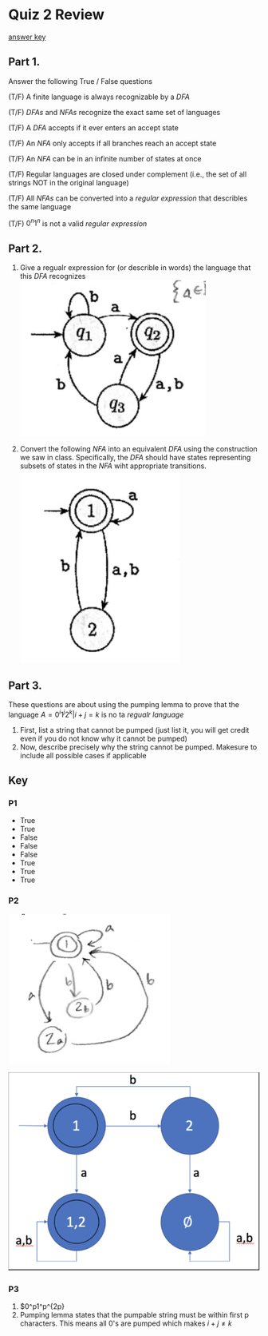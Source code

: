 # Quiz 2 Review
[answer key](#key)

## Part 1.
Answer the following True / False questions

(T/F) A finite language is always recognizable by a $DFA$

(T/F) $DFAs$ and $NFAs$ recognize the exact same set of languages

(T/F) A $DFA$ accepts if it ever enters an accept state

(T/F) An $NFA$ only accepts if all branches reach an accept state

(T/F) An $NFA$ can be in an infinite number of states at once

(T/F) Regular languages are closed under complement (i.e., the set of all strings NOT in the original language)

(T/F) All $NFAs$ can be converted into a _regular expression_ that describles the same language

(T/F) $0^n1^n$ is not a valid _regular expression_

## Part 2.
1. Give a regualr expression for (or describle in words) the language that this $DFA$ recognizes
![g1](https://raw.githubusercontent.com/patrickwuva/dmt2-prep/main/images/g1.png?token=GHSAT0AAAAAACMM2MMT3UN374QVBS7BVU76ZRQJFQQ)

2. Convert the following $NFA$ into an equivalent $DFA$ using the construction we saw in class. Specifically, the $DFA$ should have states representing subsets of states in the $NFA$ wiht appropriate transitions.
![g2](https://raw.githubusercontent.com/patrickwuva/dmt2-prep/main/images/g2.png?token=GHSAT0AAAAAACMM2MMSSRUAI6QQZ3KBX3KGZRQJHZQ)

## Part 3.
These questions are about using the pumping lemma to prove that the language $A = {0^i1^j2^k|i + j = k}$ is no ta _regualr language_

1. First, list a string that cannot be pumped (just list it, you will get credit even if you do not know why it cannot be pumped)
2. Now, describe precisely why the string cannot be pumped. Makesure to include all possible cases if applicable

## Key 
### P1
- True
- True
- False
- False
- False
- True
- True
- True
### P2
![g1a](https://raw.githubusercontent.com/patrickwuva/dmt2-prep/main/images/g1a.png?token=GHSAT0AAAAAACMM2MMSEUNIROBDRV4XI3AOZRQJNTQ)

![g2a](https://raw.githubusercontent.com/patrickwuva/dmt2-prep/main/images/g2a.png?token=GHSAT0AAAAAACMM2MMT3WTVBJ3EY2M5KBNEZRQJN4Q)

### P3
1. $0^p1^p^{2p}
2. Pumping lemma states that the pumpable string must be within first p characters. This means all 0's are pumped which makes $i + j \neq k$
